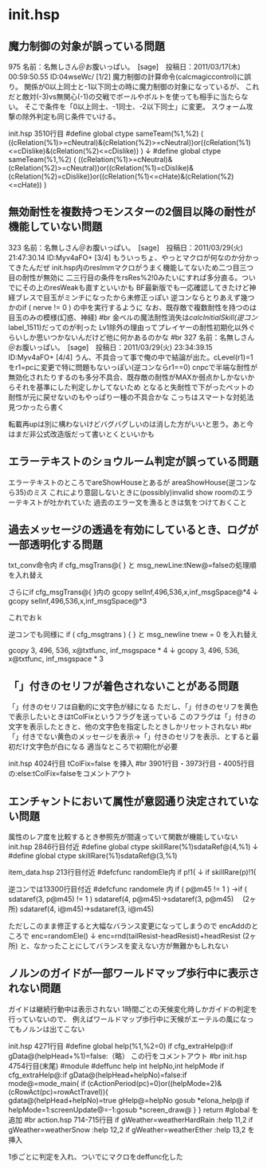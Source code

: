 # init.hsp


## 魔力制御の対象が誤っている問題
975 名前：名無しさん＠お腹いっぱい。　[sage]　投稿日：2011/03/17(木) 00:59:50.55 ID:04wseWc/ [1/2]
魔力制御の計算命令(calcmagiccontrol)に誤り。
関係が0以上同士と-1以下同士の時に魔力制御の対象になっているが、
これだと敵対(-3)vs無関心(-1)の交戦でボールやボルトを使っても相手に当たらない。
そこで条件を「0以上同士、-1同士、-2以下同士」に変更。
スウォーム攻撃の除外判定も同じ条件でいける。


init.hsp 3510行目
 #define global ctype sameTeam(%1,%2) ( ((cRelation(%1)>=cNeutral)&(cRelation(%2)>=cNeutral))or((cRelation(%1)<=cDislike)&(cRelation(%2)<=cDislike)) )
↓
 #define global ctype sameTeam(%1,%2) ( ((cRelation(%1)>=cNeutral)&(cRelation(%2)>=cNeutral))or((cRelation(%1)=cDislike)&(cRelation(%2)=cDislike))or((cRelation(%1)<=cHate)&(cRelation(%2)<=cHate)) )

## 無効耐性を複数持つモンスターの2個目以降の耐性が機能していない問題
323 名前：名無しさん＠お腹いっぱい。　[sage]　投稿日：2011/03/29(火) 21:47:30.14 ID:Myv4aFO+ [3/4]
もういっちょ、やっとマクロが何なのか分かってきたんだぜ
init.hsp内のresImmマクロがうまく機能してないため二つ目三つ目の耐性が無効に
二三行目の条件をrsRes%2!0みたいにすれば多分直る。ついでにその上のresWeakも直すといいかも
BF最新版でも一応確認してきたけど神経ブレスで目玉がミンチになったから未修正っぽい
逆コンならとりあえず幾つかのif ( nerve != 0 ) の中を実行するように
なお、既存敵で複数耐性を持つのは目玉のみの模様(幻惑、神経)
#br
金ベルの魔法耐性消失は*calcInitialSkill(逆コン*label_1511)だってのが判った
Lv1除外の理由ってプレイヤーの耐性初期化以外ぐらいしか思いつかないんだけど他に何かあるのかな
#br
327 名前：名無しさん＠お腹いっぱい。　[sage]　投稿日：2011/03/29(火) 23:34:39.15 ID:Myv4aFO+ [4/4]
うん、不具合って事で俺の中で結論が出た。cLevel(r1)=1をr1=pcに変更で特に問題もないっぽい(逆コンならr1==0)
cnpcで半端な耐性が無効化されたりするのも多分不具合、既存敵の耐性がMAXか弱点かしかないからそれを基準にした判定しかしてないため
となると失耐性で下がったペットの耐性が元に戻せないのもやっぱり一種の不具合かな
こっちはスマートな対処法見つかったら書く

転載再upは別に構わないけどバグバグしいのは消した方がいいと思う。あと今はまだ非公式改造版だって書いとくといいかも

## エラーテキストのショウルーム判定が誤っている問題
エラーテキストのところでareShowHouseとあるが
areaShowHouse(逆コンなら35)のミス
これにより意図しないときに(possibly)invalid show roomのエラーテキストが吐かれていた
過去のエラー文を漁るときは気をつけておくこと

## 過去メッセージの透過を有効にしているとき、ログが一部透明化する問題
txt_conv命令内
if cfg_msgTrans@{ }
と
msg_newLine:tNew@=falseの処理順を入れ替え

さらにif cfg_msgTrans@{ }内の
gcopy selInf,496,536,x,inf_msgSpace@*4
↓
gcopy selInf,496,536,x,inf_msgSpace@*3

これでおｋ

逆コンでも同様に
if ( cfg_msgtrans ) { }
と
msg_newline
tnew = 0
を入れ替え

gcopy 3, 496, 536, x@txtfunc, inf_msgspace * 4
↓
gcopy 3, 496, 536, x@txtfunc, inf_msgspace * 3

## 「」付きのセリフが着色されないことがある問題

「」付きのセリフは自動的に文字色が緑になる
ただし、「」付きのセリフを黄色で表示したいときはtColFixというフラグを送っている
このフラグは「」付きの文字を表示したときと、他の文字色を指定したときしかリセットされない
#br
「」付きでない黄色のメッセージを表示→「」付きのセリフを表示、とすると最初だけ文字色が白になる
適当なところで初期化が必要


init.hsp 4024行目
  tColFix=false
を挿入
#br
3901行目・3973行目・4005行目の:else:tColFix=falseをコメントアウト

## エンチャントにおいて属性が意図通り決定されていない問題
属性のレア度を比較するとき参照先が間違っていて関数が機能していない
init.hsp 2846行目付近
#define global ctype skillRare(%1)sdataRef@(4,%1)
↓
#define global ctype skillRare(%1)sdataRef@(3,%1)

item_data.hsp 213行目付近
#defcfunc randomEle内
if p!1{
↓
if skillRare(p)!1{

逆コンでは13300行目付近
#defcfunc randomele 内
if ( p@m45 != 1 ) →if ( sdataref(3, p@m45) != 1 )
sdataref(4, p@m45)→sdataref(3, p@m45)　 (2ヶ所)
sdataref(4, i@m45)→sdataref(3, i@m45)

ただしこのまま修正すると大幅なバランス変更になってしまうので
encAddのところで
enc=randomEle()
↓
enc=rnd(tailResist-headResist)+headResist (2ヶ所)
と、なかったことにしてバランスを変えない方が無難かもしれない

## ノルンのガイドが一部ワールドマップ歩行中に表示されない問題

ガイドは継続行動中は表示されない
1時間ごとの天候変化時しかガイドの判定を行っていないので、
例えばワールドマップ歩行中に天候がエーテルの風になってもノルンは出てこない


init.hsp 4271行目
  #define global help(%1,%2=0) if cfg_extraHelp@:if gData@(helpHead+%1)=false:（略）
この行をコメントアウト
#br
init.hsp 4754行目(末尾)
  #module
  #deffunc help int helpNo,int helpMode
  if cfg_extraHelp@:if gData@(helpHead+helpNo)=false:if mode@=mode_main{
    if (cActionPeriod(pc)=0)or((helpMode=2)&(cRowAct(pc)=rowActTravel)){    
      gdata@(helpHead+helpNo)=true
      gHelp@=helpNo
      gosub *elona_help@
      if helpMode=1:screenUpdate@=-1:gosub *screen_draw@
    }
  }
  return
  #global
を追加
#br
action.hsp 714-715行目
    if gWeather=weatherHardRain :help 11,2
    if gWeather=weatherSnow   :help 12,2
    if gWeather=weatherEther  :help 13,2
を挿入

1歩ごとに判定を入れ、ついでにマクロをdeffunc化した


